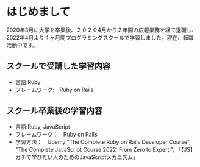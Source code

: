 # はじめまして
2020年3月に大学を卒業後、２０２０4月から２年間の広報業務を経て退職し、2022年4月より４ヶ月間プログラミングスクールで学習しました。現在、転職活動中です。

## スクールで受講した学習内容
- 言語:Ruby
- フレームワーク:　Ruby on Rails

## スクール卒業後の学習内容
- 言語:Ruby, JavaScript
- フレームワーク：　Ruby on Rails 
- 学習方法：　Udemy "The Complete Ruby on Rails Developer Course", "The Complete JavaScript Course 2022: From Zero to Expert!", 「【JS】ガチで学びたい人のためのJavaScriptメカニズム」 
